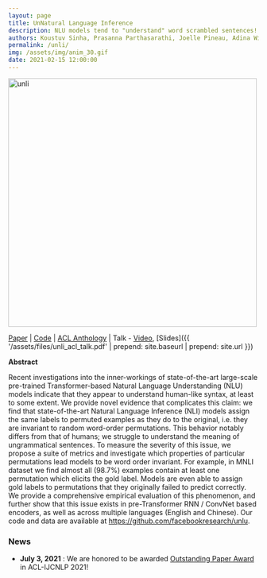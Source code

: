```yaml
---
layout: page
title: UnNatural Language Inference
description: NLU models tend to "understand" word scrambled sentences! (ACL 2021 Long Paper)
authors: Koustuv Sinha, Prasanna Parthasarathi, Joelle Pineau, Adina Williams
permalink: /unli/
img: /assets/img/anim_30.gif
date: 2021-02-15 12:00:00
---
```


<img src="{{ '/assets/img/anim_30.gif' | prepend: site.baseurl | prepend: site.url }}" alt="unli" width="500"/>

[Paper](https://arxiv.org/abs/2101.00010) \| [Code](https://github.com/facebookresearch/unlu) \| [ACL Anthology](https://aclanthology.org/2021.acl-long.569/) \| Talk - [Video](https://youtu.be/oAM0Sr1WNW0), [Slides]({{ '/assets/files/unli_acl_talk.pdf' | prepend: site.baseurl | prepend: site.url }})

**Abstract**

Recent investigations into the inner-workings of state-of-the-art large-scale pre-trained Transformer-based Natural Language Understanding (NLU) models indicate that they appear to understand human-like syntax, at least to some extent. We provide novel evidence that complicates this claim: we find that state-of-the-art Natural Language Inference (NLI) models assign the same labels to permuted examples as they do to the original, i.e. they are invariant to random word-order permutations. This behavior notably differs from that of humans; we struggle to understand the meaning of ungrammatical sentences. To measure the severity of this issue, we propose a suite of metrics and investigate which properties of particular permutations lead models to be word order invariant. For example, in MNLI dataset we find almost all (98.7%) examples contain at least one permutation which elicits the gold label. Models are even able to assign gold labels to permutations that they originally failed to predict correctly. We provide a comprehensive empirical evaluation of this phenomenon, and further show that this issue exists in pre-Transformer RNN / ConvNet based encoders, as well as across multiple languages (English and Chinese). Our code and data are available at https://github.com/facebookresearch/unlu.

### News

- **July 3, 2021** : We are honored to be awarded [Outstanding Paper Award](https://2021.aclweb.org/program/accept/) in ACL-IJCNLP 2021!
